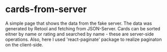 # cards-from-server

A simple page that shows the data from the fake server. The data was generated by Retool and fetching from JSON-Server. Cards can be sorted eitner by name or rating and searched by name - these are server-side operations. Also, here I used 'react-paginate' package to realize paginaton on the client-side.
